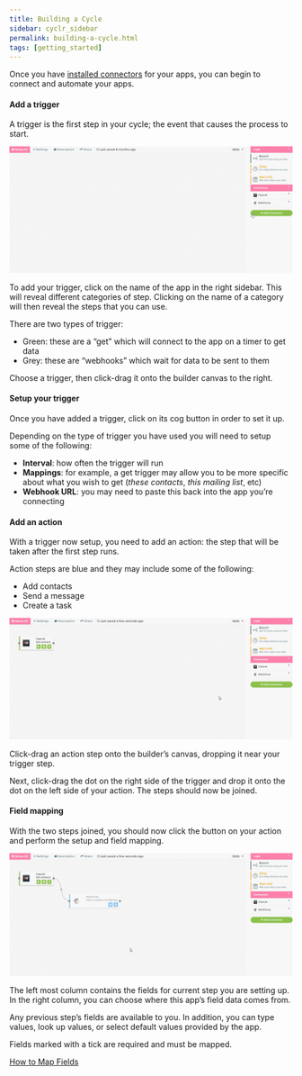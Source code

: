 ```yaml
---
title: Building a Cycle
sidebar: cyclr_sidebar
permalink: building-a-cycle.html
tags: [getting_started]
---
```


Once you have [installed connectors](./installing-connectors) for your apps, you can begin to connect and automate your apps.

#### Add a trigger

A trigger is the first step in your cycle; the event that causes the process to start.

![](./images/add-trigger.gif)

To add your trigger, click on the name of the app in the right sidebar. This will reveal different categories of step. Clicking on the name of a category will then reveal the steps that you can use.

There are two types of trigger:

*   Green: these are a “get” which will connect to the app on a timer to get data
*   Grey: these are “webhooks” which wait for data to be sent to them

Choose a trigger, then click-drag it onto the builder canvas to the right.

#### Setup your trigger

Once you have added a trigger, click on its cog button in order to set it up.

Depending on the type of trigger you have used you will need to setup some of the following:

*   **Interval**: how often the trigger will run
*   **Mappings**: for example, a get trigger may allow you to be more specific about what you wish to get (_these contacts_, _this mailing list_, etc)
*   **Webhook URL**: you may need to paste this back into the app you’re connecting

#### Add an action

With a trigger now setup, you need to add an action: the step that will be taken after the first step runs.

Action steps are blue and they may include some of the following:

*   Add contacts
*   Send a message
*   Create a task

![](./images/add-action.gif)

Click-drag an action step onto the builder’s canvas, dropping it near your trigger step.

Next, click-drag the dot on the right side of the trigger and drop it onto the dot on the left side of your action. The steps should now be joined.

#### Field mapping

With the two steps joined, you should now click the button on your action and perform the setup and field mapping.

![](./images/add-field-mapping.gif)

The left most column contains the fields for current step you are setting up. In the right column, you can choose where this app’s field data comes from.

Any previous step’s fields are available to you. In addition, you can type values, look up values, or select default values provided by the app.

Fields marked with a tick are required and must be mapped.

[How to Map Fields](./field-mapping)